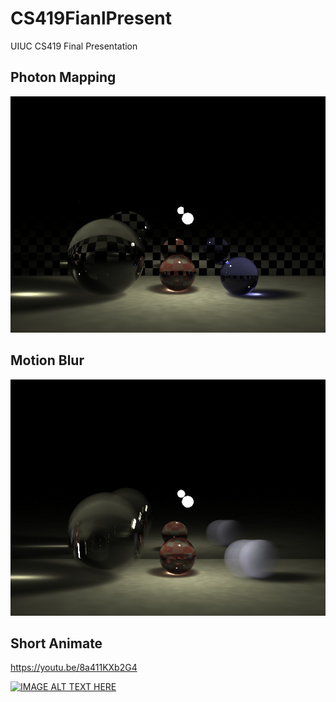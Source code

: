 # CS419FianlPresent
UIUC CS419 Final Presentation

## Photon Mapping
![alt text](https://raw.githubusercontent.com/wu6u3/CS419FianlPresent/master/output_caustic.jpg)

## Motion Blur
![alt text](https://raw.githubusercontent.com/wu6u3/CS419FianlPresent/master/merge_image.jpg)

## Short Animate
https://youtu.be/8a411KXb2G4

[![IMAGE ALT TEXT HERE](https://img.youtube.com/vi/8a411KXb2G4/0.jpg)](https://www.youtube.com/watch?v=8a411KXb2G4)
